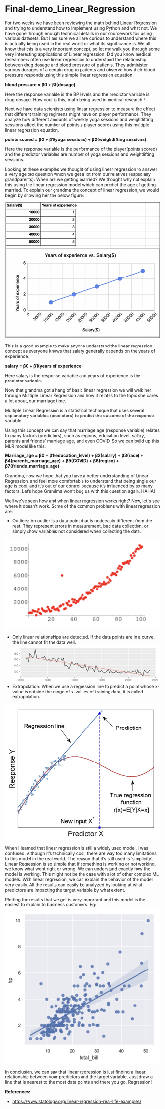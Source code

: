 # Final-demo_Linear_Regression

For two weeks we have been reviewing the math behind Linear Regression and trying to understand how to implement using Python and what not. We have gone through enough technical details in our coursework too using various datasets. But I am sure we all are curious to understand where this is actually being used in the real world or what its significance is. We all know that this is a very important concept, so let me walk you through some very interesting applications of Linear regression. Did you know medical researchers often use linear regression to understand the relationship between drug dosage and blood pressure of patients. They administer various dosages of a certain drug to patients and observe how their blood pressure responds using this simple linear regression equation. 

**blood pressure = β0 + β1(dosage)** 

Here the response variable is the BP levels and the predictor variable is drug dosage. How cool is this, math being used in medical research !

Next we have data scientists using linear regression to measure the effect that different training regimens might have on player performance. They analyze how different amounts of weekly yoga sessions and weightlifting sessions affect the number of points a player scores using this multiple linear regression equation.

**points scored = β0 + β1(yoga sessions) + β2(weightlifting sessions)** 

Here the response variable is the performance of the player(points scored) and the predictor variables are number of yoga sessions and weightlifting sessions.

Looking at these examples we thought of using linear regression to answer a very age old question which we get a lot from our relatives (especially grandparents): When are we getting married? We thought why not explain this using the linear regression model which can predict the age of getting married.
To explain our grandma the concept of linear regression, we would begin by showing her the below figure:

![Screenshot](Figure1.png)

This is a good example to make anyone understand the linear regression concept as everyone knows that salary generally depends on the years of experience.

**salary = β0 + β1(years of experience)**

Here salary is the response variable and years of experience is the predictor variable.

Now that grandma got a hang of basic linear regression we will walk her through Multiple Linear Regression and how it relates to the topic she cares a lot about, our marriage time.

Multiple Linear Regression is a statistical technique that uses several explanatory variables (predictors) to predict the outcome of the response variable.

Using this concept we can say that marriage age (response variable) relates to many factors (predictors), such as regions, education level, salary, parents and friends’ marriage age, and even COVID. So we can build up this MLR model like this:

**Marriage_age = β0 + β1(education_level) + β2(salary) + β3(race) + β4(parents_marriage_age) + β5(COVID) + β6(region) + β7(friends_marriage_age)**

Grandma, now we hope that you have a better understanding of Linear Regression, and feel more comfortable to understand that being single our age is cool, and it’s out of our control because it’s influenced by so many factors. Let’s hope Grandma won’t bug us with this question again. HAHA!

Well we’ve seen how and when linear regression works right? Now, let's see where it doesn’t work. Some of the common problems with linear regression are:

- Outliers: An outlier is a data point that is noticeably different from the rest. They represent errors in measurement, bad data collection, or simply show variables not considered when collecting the data.

![Screenshot](fig2.png)
- Only linear relationships are detected. If the data points are in a curve, the line cannot fit the data well.
![Screenshot](fig3.png)
- Extrapolation: When we use a regression line to predict a point whose x-value is outside the range of x-values of training data, it is called extrapolation.

![Screenshot](fig4.png)

When I learned that linear regression is still a widely used model, I was confused. Although it’s technically cool, there are way too many limitations to this model in the real world. The reason that it’s still used is ‘simplicity’. Linear Regression is so simple that if something is working or not working, we know what went right or wrong. We can understand exactly how the model is working. This might not be the case with a lot of other complex ML models. With linear regression, we can explain the behavior of the model very easily. All the results can easily be analyzed by looking at what predictors are impacting the target variable by what extent. 

Plotting the results that we get is very important and this model is the easiest to explain to business customers. 
Eg:
![Screenshot](fig5.png)

In conclusion, we can say that linear regression is just finding a linear relationship between your predictors and the target variable. Just draw a line that is nearest to the most data points and there you go, Regression!











**References:**
- https://www.statology.org/linear-regression-real-life-examples/
